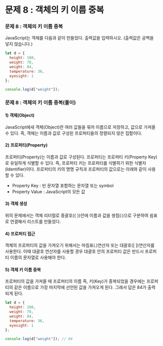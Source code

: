 # 문제 8 : 객체의 키 이름 중복

### 문제 8 : 객체의 키 이름 중복

JavaScript는 객체를 다음과 같이 만들었다. 출력값을 입력하시오. \(출력값은 공백을 넣지 않습니다.\)

```javascript
let d = {
  height: 180,
  weight: 78,
  weight: 84,
  temperature: 36,
  eyesight: 1
};

console.log(d["weight"]);
```

### 문제 8 : 객체의 키 이름 중복\(풀이\)

#### 1\) 객체\(Object\)

JavaScript에새 객체\(Object\)란 여러 값들을 묶어 이름으로 저장하고, 값으로 가져올 수 있다. 즉, 객체는 이름과 값로 구성된 프로퍼티들의 정렬되지 않은 집합이다. 

#### 2\) 프로퍼티\(Property\)

프로퍼티\(Property\)는 이름과 값로 구성된다. 프로퍼티는 프로퍼티 키\(Property Key\)로 유일하게 식별할 수 있다.  즉, 프로퍼티 키는 프로퍼티를 식별하기 위한 식별자\(Identifier\)이다. 프로퍼티의 키의 명명 규칙과 프로퍼티의 값으로는 아래와 같이 사용할 수 있다.

* Property Key : 빈 문자열 포함하는 문자열 또는 symbol
* Property Value : JavaScript의 모든 값

#### 3\) 객체 생성

위의 문제에서는 객체 리터럴로 중괄호\({ }\)안에 이름과 값을 쌍점\(:\)으로 구분하여 쉼표로 연결해서 리스트를 만들었다.  

#### 4\) 프로퍼티 접근

객체의 프로퍼티의 값을 가져오기 위해서는 마침표\(.\)연산자 또는 대괄호\(\[ \]\)연산자를 사용한다. 이때 대괄호 연산자를 사용할 경우 대괄호 안의 프로퍼티 값은 반드시 프로퍼티 이름의 문자열로 사용해야 한다.

#### 5\) 객체 키 이름 중복

프로퍼티의 값을 가져올 때 프로퍼티의 이름 즉, 키\(Key\)가 중복되었을 경우에는 프로퍼티의 같은 이름으로 가장 마지막에 선언된 값을 가져오게 된다. 그래서 답은 84가 출력되게 된다.

```javascript
let d = {
  height: 180,
  weight: 78,
  weight: 84,
  temperature: 36,
  eyesight: 1
};

console.log(d["weight"]); // 84
```












